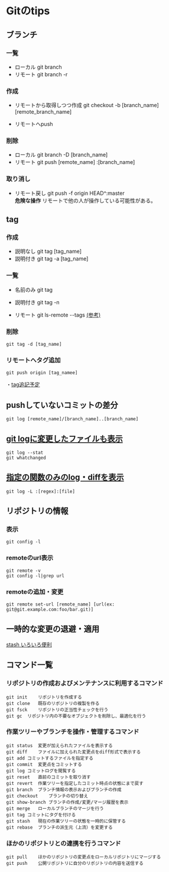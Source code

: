Gitのtips
============

## ブランチ
### 一覧
+ ローカル
        git branch
+ リモート
        git branch -r

### 作成
+ リモートから取得しつつ作成
        git checkout -b [branch_name] [remote_branch_name]

+ リモートへpush

### 削除
+ ローカル
        git branch -D [branch_name]
+ リモート
        git push [remote_name] :[branch_name]

### 取り消し
+ リモート戻し
        git push -f origin HEAD^:master  
**危険な操作** リモートで他の人が操作している可能性がある。

## tag
### 作成
+ 説明なし
        git tag [tag_name]
+ 説明付き
        git tag -a [tag_name]

### 一覧
+ 名前のみ
        git tag
+ 説明付き
        git tag -n

+ リモート
        git ls-remote --tags [(参考)][remote]

### 削除
    git tag -d [tag_name]

### リモートへタグ追加
    git push origin [tag_namee]

・[tag追記予定](http://at-aka.blogspot.jp/2009/02/git.html)

## pushしていないコミットの差分
    git log [remote_name]/[branch_name]..[branch_name]

## [git logに変更したファイルも表示][log_withfile]
    git log --stat
    git whatchanged

## [指定の関数のみのlog・diffを表示][log_func]
    git log -L :[regex]:[file]

##  リポジトリの情報
###  表示
    git config -l
###  remoteのurl表示
    git remote -v
    git config -l|grep url
###  remoteの追加・変更
    git remote set-url [remote_name] [url(ex: git@git.example.com:foo/bar.git)]

## 一時的な変更の退避・適用
[stash いろいろ便利][stash_exp]

## コマンド一覧
### リポジトリの作成およびメンテナンスに利用するコマンド
    git init	リポジトリを作成する
    git clone	既存のリポジトリの複製を作る
    git fsck	リポジトリの正当性チェックを行う
    git gc	リポジトリ内の不要なオブジェクトを削除し、最適化を行う
### 作業ツリーやブランチを操作・管理するコマンド
    git status	変更が加えられたファイルを表示する
    git diff	ファイルに加えられた変更点をdiff形式で表示する
    git add	コミットするファイルを指定する
    git commit	変更点をコミットする
    git log	コミットログを閲覧する
    git reset	直前のコミットを取り消す
    git revert	作業ツリーを指定したコミット時点の状態にまで戻す
    git branch	ブランチ情報の表示およびブランチの作成
    git checkout	ブランチの切り替え
    git show-branch	ブランチの作成/変更/マージ履歴を表示
    git merge	ローカルブランチのマージを行う
    git tag	コミットにタグを付ける
    git stash	現在の作業ツリーの状態を一時的に保管する
    git rebase	ブランチの派生元（上流）を変更する
### ほかのリポジトリとの連携を行うコマンド
    git pull	ほかのリポジトリの変更点をローカルリポジトリにマージする
    git push	公開リポジトリに自分のリポジトリの内容を送信する

<!-- URL -->
[remote]: http://renoiv.com/2012/08/06/git%E3%81%AE%E3%82%BF%E3%82%B0%E6%93%8D%E4%BD%9C%E3%82%B3%E3%83%9E%E3%83%B3%E3%83%89%E3%81%BE%E3%81%A8%E3%82%81/
[log_withfile]: http://yuroyoro.hatenablog.com/entry/20101008/1286531851
[log_func]: http://daretoku-unix.blogspot.jp/2014/02/gitgit-log-l.html?spref=tw
[stash_exp]: http://qiita.com/fukajun/items/41288806e4733cb9c342
